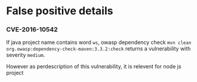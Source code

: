 # False positive details

### CVE-2016-10542
If java project name contains word `ws`, owasp dependency check `mvn clean org.owasp:dependency-check-maven:3.3.2:check` returns a vulnerability with severity `medium`.    

However as perdescription of this vulnerability, it is relevent for node js project

